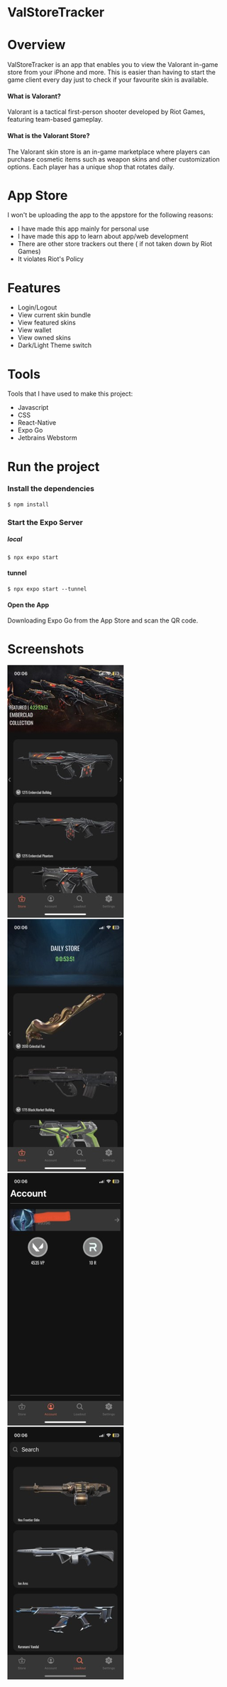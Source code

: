 # ValStoreTracker
 
# Overview

ValStoreTracker is an app that enables you to view the Valorant in-game store from your iPhone and more. This is easier than having to start the game client every day just to check if your favourite skin is available.

#### What is Valorant?
Valorant is a tactical first-person shooter developed by Riot Games, featuring team-based gameplay.

#### What is the Valorant Store?
The Valorant skin store is an in-game marketplace where players can purchase cosmetic items such as weapon skins and other customization options. Each player has a unique shop that rotates daily.

# App Store

I won't be uploading the app to the appstore for the following reasons:
- I have made this app mainly for personal use
- I have made this app to learn about app/web development
- There are other store trackers out there ( if not taken down by Riot Games)
- It violates Riot's Policy

# Features
- Login/Logout
- View current skin bundle
- View featured skins
- View wallet
- View owned skins
- Dark/Light Theme switch

# Tools

Tools that I have used to make this project:

- Javascript
- CSS
- React-Native
- Expo Go
- Jetbrains Webstorm

# Run the project
### Install the dependencies

```
$ npm install
```

### Start the Expo Server
##### local
```
$ npx expo start
```
#### tunnel
```
$ npx expo start --tunnel
```

#### Open the App

Downloading Expo Go from the App Store and
scan the QR code.

# Screenshots
![Alt text](assets/screenshots/bundleDark.jpeg)
![Alt text](assets/screenshots/featuredDark.jpeg)
![Alt text](assets/screenshots/accountDark.jpeg)
![Alt text](assets/screenshots/loadoutDark.jpeg)


